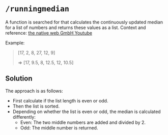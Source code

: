 # `/runningmedian`

A function is searched for that calculates the continuously updated median for a list of numbers and returns these values as a list. Context and reference: [the native web GmbH Youtube](https://www.youtube.com/watch?v=28ad9BYDHlI)

Example:

> [17, 2, 8, 27, 12, 9]
>
> => [17, 9.5, 8, 12.5, 12, 10.5]

## Solution

The approach is as follows:

- First calculate if the list length is even or odd.
- Then the list is sorted.
- Depending on whether the list is even or odd, the median is calculated differently:
  - Even: The two middle numbers are added and divided by 2.
  - Odd: The middle number is returned.
